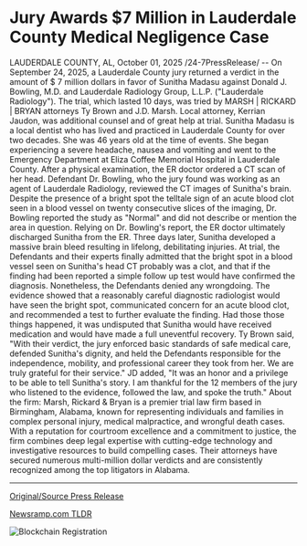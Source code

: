 # Jury Awards $7 Million in Lauderdale County Medical Negligence Case

LAUDERDALE COUNTY, AL, October 01, 2025 /24-7PressRelease/ -- On September 24, 2025, a Lauderdale County jury returned a verdict in the amount of $ 7 million dollars in favor of Sunitha Madasu against Donald J. Bowling, M.D. and Lauderdale Radiology Group, L.L.P. ("Lauderdale Radiology"). The trial, which lasted 10 days, was tried by MARSH | RICKARD | BRYAN attorneys Ty Brown and J.D. Marsh. Local attorney, Kerrian Jaudon, was additional counsel and of great help at trial.   Sunitha Madasu is a local dentist who has lived and practiced in Lauderdale County for over two decades. She was 46 years old at the time of events.  She began experiencing a severe headache, nausea and vomiting and went to the Emergency Department at Eliza Coffee Memorial Hospital in Lauderdale County. After a physical examination, the ER doctor ordered a CT scan of her head.   Defendant Dr. Bowling, who the jury found was working as an agent of Lauderdale Radiology, reviewed the CT images of Sunitha's brain. Despite the presence of a bright spot the telltale sign of an acute blood clot seen in a blood vessel on twenty consecutive slices of the imaging, Dr. Bowling reported the study as "Normal" and did not describe or mention the area in question. Relying on Dr. Bowling's report, the ER doctor ultimately discharged Sunitha from the ER. Three days later, Sunitha developed a massive brain bleed resulting in lifelong, debilitating injuries.   At trial, the Defendants and their experts finally admitted that the bright spot in a blood vessel seen on Sunitha's head CT probably was a clot, and that if the finding had been reported a simple follow up test would have confirmed the diagnosis. Nonetheless, the Defendants denied any wrongdoing.   The evidence showed that a reasonably careful diagnostic radiologist would have seen the bright spot, communicated concern for an acute blood clot, and recommended a test to further evaluate the finding. Had those those things happened, it was undisputed that Sunitha would have received medication and would have made a full uneventful recovery.   Ty Brown said, "With their verdict, the jury enforced basic standards of safe medical care, defended Sunitha's dignity, and held the Defendants responsible for the independence, mobility, and professional career they took from her. We are truly grateful for their service."  JD added, "It was an honor and a privilege to be able to tell Sunitha's story. I am thankful for the 12 members of the jury who listened to the evidence, followed the law, and spoke the truth."  About the firm:  Marsh, Rickard & Bryan is a premier trial law firm based in Birmingham, Alabama, known for representing individuals and families in complex personal injury, medical malpractice, and wrongful death cases. With a reputation for courtroom excellence and a commitment to justice, the firm combines deep legal expertise with cutting-edge technology and investigative resources to build compelling cases. Their attorneys have secured numerous multi-million dollar verdicts and are consistently recognized among the top litigators in Alabama. 

---

[Original/Source Press Release](https://www.24-7pressrelease.com/press-release/527312/jury-awards-7-million-in-lauderdale-county-medical-negligence-case)
                    

[Newsramp.com TLDR](https://newsramp.com/curated-news/7m-verdict-for-dentist-in-medical-malpractice-case/e0feecc17c4441a680ea3bafcbbb316f) 

 

 



![Blockchain Registration](https://cdn.newsramp.app/24-7PressRelease/qrcode/2510/1/iconQb7G.webp)